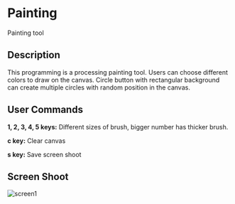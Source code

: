 # Painting
Painting tool

**Description**
-----------

This programming is a processing painting tool. Users can choose different colors to draw on the canvas. Circle button with rectangular background can create multiple circles with random position in the canvas.

**User Commands**
-------

**1, 2, 3, 4, 5 keys:** Different sizes of brush, bigger number has thicker brush.

**c key:** Clear canvas

**s key:** Save screen shoot

**Screen Shoot**
--------

![screen1](https://user-images.githubusercontent.com/27960189/50532121-b52ca780-0ae2-11e9-87a3-ed1626c247f2.png)
